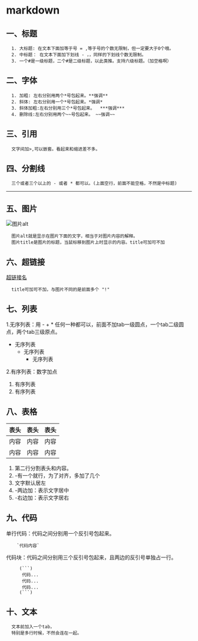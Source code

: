# markdown 

## 一、标题
      1. 大标题: 在文本下面加等于号 = ,等于号的个数无限制，但一定要大于0个哦。
      2. 中标题： 在文本下面加下划线 - ，，同样的下划线个数无限制。
      3. 一个#是一级标题，二个#是二级标题，以此类推。支持六级标题。（加空格啊）

## 二、字体
      1. 加粗: 左右分别用两个*号包起来。**强调**
      2. 斜体: 左右分别用一个*号包起来。*强调*
      3. 斜体加粗:左右分别用三个*号包起来。  ***强调***
      4. 删除线:左右分别用两个~~号包起来。 ~~强调~~

## 三、引用
      文字间加>,可以嵌套。看起来和缩进差不多。

## 四、分割线
      三个或者三个以上的 - 或者 * 都可以。(上面空行，前面不能空格，不然是中标题)
   
---
## 五、图片

   ![图片alt](图片地址 "图片title")

      图片alt就是显示在图片下面的文字，相当于对图片内容的解释。
      图片title是图片的标题，当鼠标移到图片上时显示的内容。title可加可不加

## 六、超链接

   [超链接名](超链接地址 "超链接title")

      title可加可不加，与图片不同的是前面多个 "!" 

## 七、列表

1.无序列表：用 - + * 任何一种都可以，前面不加tab一级圆点，一个tab二级圆点，两个tab三级原点。
         
- 无序列表
   + 无序列表         
      * 无序列表
         
2.有序列表：数字加点
   
1. 有序列表
2. 有序列表       

## 八、表格

  表头|表头|表头
  -----|:-----:|------:
  内容  |  内容  |内容
  内容  |  内容  |内容

1. 第二行分割表头和内容。
2. -有一个就行，为了对齐，多加了几个
3. 文字默认居左
4. -两边加：表示文字居中
5. -右边加：表示文字居右

## 九、代码

   单行代码：代码之间分别用一个反引号包起来。

        `代码内容`

   代码块：代码之间分别用三个反引号包起来，且两边的反引号单独占一行。

         (```)
          代码...
          代码...
          代码...
         (```)

## 十、文本
      文本前加入一个tab，
      特别是多行时候，不然会连在一起。

